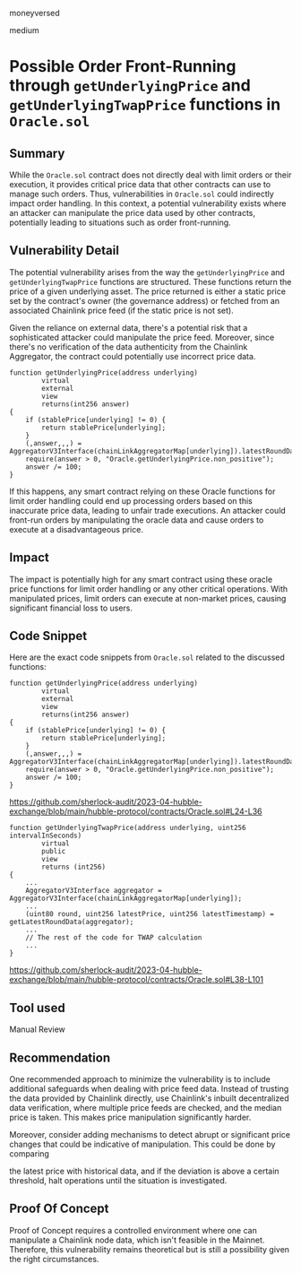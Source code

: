 moneyversed

medium

# Possible Order Front-Running through `getUnderlyingPrice` and `getUnderlyingTwapPrice` functions in `Oracle.sol`

## Summary

While the `Oracle.sol` contract does not directly deal with limit orders or their execution, it provides critical price data that other contracts can use to manage such orders. Thus, vulnerabilities in `Oracle.sol` could indirectly impact order handling. In this context, a potential vulnerability exists where an attacker can manipulate the price data used by other contracts, potentially leading to situations such as order front-running.

## Vulnerability Detail

The potential vulnerability arises from the way the `getUnderlyingPrice` and `getUnderlyingTwapPrice` functions are structured. These functions return the price of a given underlying asset. The price returned is either a static price set by the contract's owner (the governance address) or fetched from an associated Chainlink price feed (if the static price is not set). 

Given the reliance on external data, there's a potential risk that a sophisticated attacker could manipulate the price feed. Moreover, since there's no verification of the data authenticity from the Chainlink Aggregator, the contract could potentially use incorrect price data.

```solidity
function getUnderlyingPrice(address underlying) 
        virtual
        external
        view
        returns(int256 answer)
{
    if (stablePrice[underlying] != 0) {
        return stablePrice[underlying];
    }
    (,answer,,,) = AggregatorV3Interface(chainLinkAggregatorMap[underlying]).latestRoundData();
    require(answer > 0, "Oracle.getUnderlyingPrice.non_positive");
    answer /= 100;
}
```

If this happens, any smart contract relying on these Oracle functions for limit order handling could end up processing orders based on this inaccurate price data, leading to unfair trade executions. An attacker could front-run orders by manipulating the oracle data and cause orders to execute at a disadvantageous price.

## Impact

The impact is potentially high for any smart contract using these oracle price functions for limit order handling or any other critical operations. With manipulated prices, limit orders can execute at non-market prices, causing significant financial loss to users.

## Code Snippet

Here are the exact code snippets from `Oracle.sol` related to the discussed functions:

```solidity
function getUnderlyingPrice(address underlying)
        virtual
        external
        view
        returns(int256 answer)
{
    if (stablePrice[underlying] != 0) {
        return stablePrice[underlying];
    }
    (,answer,,,) = AggregatorV3Interface(chainLinkAggregatorMap[underlying]).latestRoundData();
    require(answer > 0, "Oracle.getUnderlyingPrice.non_positive");
    answer /= 100;
}
```

https://github.com/sherlock-audit/2023-04-hubble-exchange/blob/main/hubble-protocol/contracts/Oracle.sol#L24-L36

```solidity
function getUnderlyingTwapPrice(address underlying, uint256 intervalInSeconds)
        virtual
        public
        view
        returns (int256)
{
    ...
    AggregatorV3Interface aggregator = AggregatorV3Interface(chainLinkAggregatorMap[underlying]);
    ...
    (uint80 round, uint256 latestPrice, uint256 latestTimestamp) = getLatestRoundData(aggregator);
    ...
    // The rest of the code for TWAP calculation
    ...
}
```

https://github.com/sherlock-audit/2023-04-hubble-exchange/blob/main/hubble-protocol/contracts/Oracle.sol#L38-L101

## Tool used

Manual Review

## Recommendation

One recommended approach to minimize the vulnerability is to include additional safeguards when dealing with price feed data. Instead of trusting the data provided by Chainlink directly, use Chainlink's inbuilt decentralized data verification, where multiple price feeds are checked, and the median price is taken. This makes price manipulation significantly harder.

Moreover, consider adding mechanisms to detect abrupt or significant price changes that could be indicative of manipulation. This could be done by comparing

 the latest price with historical data, and if the deviation is above a certain threshold, halt operations until the situation is investigated.

## Proof Of Concept

Proof of Concept requires a controlled environment where one can manipulate a Chainlink node data, which isn't feasible in the Mainnet. Therefore, this vulnerability remains theoretical but is still a possibility given the right circumstances.
